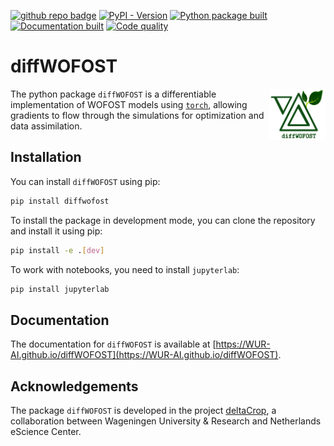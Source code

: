 <!-- (Customize these badges with your own links, and check https://shields.io/ or https://badgen.net/ to see which other badges are available.) -->

[![github repo badge](https://img.shields.io/badge/github-repo-000.svg?logo=github&labelColor=gray&color=blue)](https://github.com/WUR-AI/diffWOFOST)
[![PyPI - Version](https://badge.fury.io/py/diffwofost.svg)](https://img.shields.io/pypi/v/diffwofost)
[![Python package built](https://github.com/WUR-AI/diffWOFOST/actions/workflows/build.yml/badge.svg)](https://github.com/WUR-AI/diffWOFOST/actions/workflows/build.yml)
[![Documentation built](https://github.com/WUR-AI/diffWOFOST/actions/workflows/deploy-documentation.yml/badge.svg)](https://github.com/WUR-AI/diffWOFOST/actions/workflows/deploy-documentation.yml)
[![Code quality](https://github.com/WUR-AI/diffWOFOST/actions/workflows/sonarcloud.yml/badge.svg)](https://github.com/WUR-AI/diffWOFOST/actions/workflows/sonarcloud.yml)

# diffWOFOST

<img align="right" width="90" alt="Logo" src="./docs/logo/diffwofost.png">

The python package `diffWOFOST` is a differentiable implementation of WOFOST models using [`torch`](https://pytorch.org/),
allowing gradients to flow through the simulations for optimization and data assimilation.

## Installation

You can install `diffWOFOST` using pip:

```bash
pip install diffwofost
```

To install the package in development mode, you can clone the repository and
install it using pip:

```bash
pip install -e .[dev]
```

To work with notebooks, you need to install `jupyterlab`:

```bash
pip install jupyterlab
```

## Documentation

The documentation for `diffWOFOST` is available at
[https://WUR-AI.github.io/diffWOFOST](https://WUR-AI.github.io/diffWOFOST).

## Acknowledgements

The package `diffWOFOST` is developed in the project
[deltaCrop](https://research-software-directory.org/projects/deltacrop), a
collaboration between Wageningen University & Research and Netherlands eScience
Center.
